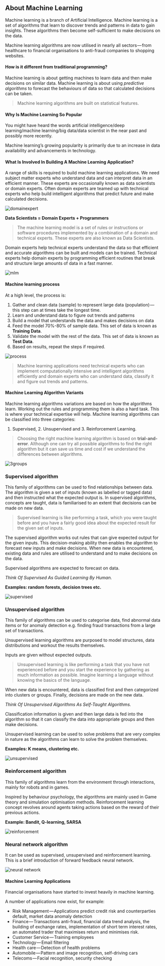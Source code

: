 ## About Machine Learning

Machine learning is a branch of Artificial Intelligence. Machine learning is a set of algorithms that learn to discover trends and patterns in data to gain insights. These algorithms then become self-sufficient to make decisions on the data.

Machine learning algorithms are now utilised in nearly all sectors — from healthcare to financial organisations to anti-fraud companies to shopping websites.


#### How is it different from traditional programming?

Machine learning is about getting machines to learn data and then make decisions on similar data. Machine learning is about using *predictive algorithms* to forecast the behaviours of data so that calculated decisions can be taken.

>Machine learning algorithms are built on statistical features.

#### Why Is Machine Learning So Popular

You might have heard the words artificial intelligence/deep learning/machine learning/big data/data scientist in the near past and possibly more recently.

Machine learning’s growing popularity is primarily due to an increase in data availability and advancements in technology.


#### What Is Involved In Building A Machine Learning Application?

A range of skills is required to build machine learning applications. We need subject matter experts who understand data and can interpret data in an efficient manner. These experts are occasionally known as data scientists or domain experts. Often domain experts are teamed up with technical experts who help build intelligent algorithms that predict future and make calculated decisions.

![domainexpert](assets\domainexpert.png)

**Data Scientists = Domain Experts + Programmers**

>The machine learning model is a set of rules or instructions or software procedures implemented by a combination of a domain and technical experts. These experts are also known as Data Scientists.

Domain experts help technical experts understand the data so that efficient and accurate algorithms can be built and models can be trained. Technical experts help domain experts by programming efficient routines that break and structure large amounts of data in a fast manner.

![mlm](assets\mlm.png)


#### Machine learning process

At a high level, the process is:

1. Gather and clean data (sample) to represent large data (population) — this step can at times take the longest time.
2. Learn and understand data to figure out trends and patterns
3. Build a model that understands the data and makes decisions on data
4. Feed the model 70%-80% of sample data. This set of data is known as **Training Data**.
5. Validate the model with the rest of the data. This set of data is known as **Test Data**.
6. Based on results, repeat the steps if required.

![process](assets\process.png)

>Machine learning applications need technical experts who can implement computationally intensive and intelligent algorithms efficiently and domain experts who can understand data, classify it and figure out trends and patterns.

#### Machine Learning Algorithm Variants

Machine learning algorithms variations are based on how the algorithms learn. Working out the rules and programming them is also a hard task. This is where your technical expertise will help. Machine learning algorithms can be classified into three categories:

1. Supervised, 2. Unsupervised and 3. Reinforcement Learning. 


>Choosing the right machine learning algorithm is based on **trial-and-error**. Although one can try all possible algorithms to find the right algorithm but it can save us time and cost if we understand the differences between algorithms.


![3groups](assets\machlearning3group.png)


### Supervised algorithm 

This family of algorithms can be used to find relationships between data. The algorithm is given a set of inputs (known as labelled or tagged data) and then instructed what the expected output is. In supervised algorithms, concepts are taught, data is familiarised to an extent that decisions can be made on new data.

>Supervised learning is like performing a task, which you were taught before and you have a fairly good idea about the expected result for the given set of inputs.

The supervised algorithm works out rules that can give expected output for the given inputs. This decision-making ability then enables the algorithm to forecast new inputs and make decisions. When new data is encountered, existing data and rules are utilised to understand and to make decisions on the data.

Supervised algorithms are expected to forecast on data.

*Think Of Supervised As Guided Learning By Human.*

**Examples: random forests, decision trees etc.**

![supervised](assets\supervised.png)

### Unsupervised algorithm

This family of algorithms can be used to categorise data, find abnormal data items or for anomaly detection e.g. finding fraud transactions from a large set of transactions.

Unsupervised learning algorithms are purposed to model structures, data distributions and workout the results themselves.

Inputs are given without expected outputs.

>Unsupervised learning is like performing a task that you have not experienced before and you start the experience by gathering as much information as possible. Imagine learning a language without knowing the basics of the language.

When new data is encountered, data is classified first and then categorized into clusters or groups. Finally, decisions are made on the new data.

*Think Of Unsupervised Algorithms As Self-Taught Algorithms.*

Classification information is given and then large data is fed into the algorithm so that it can classify the data into appropriate groups and then make decisions.

Unsupervised learning can be used to solve problems that are very complex in nature as the algorithms can learn to solve the problem themselves.

**Examples: K means, clustering etc.**

![unsupervised](assets\unsupervised.png)

### Reinforcement algorithm

This family of algorithms learn from the environment through interactions, mainly for robots and in games.

Inspired by behaviour psychology, the algorithms are mainly used in Game theory and simulation optimisation methods. Reinforcement learning concept revolves around agents taking actions based on the reward of their previous actions.

**Example: Bandit, Q-learning, SARSA**

![reinforcement](assets\reinforcement.png)


### Neural network algorithm 

It can be used as supervised, unsupervised and reinforcement learning. This is a brief introduction of forward feedback neural network.

![neural network](assets\nn.png)


#### Machine Learning Applications

Financial organisations have started to invest heavily in machine learning.

A number of applications now exist, for example:

- Risk Management — Applications predict credit risk and counterparties default, market data anomaly detection
- Finance — Transactions anti-fraud, financial data trend analysis, the building of exchange rates, implementation of short term interest rates, an automated trader that maximises return and minimises risk.
- Customer Service — Training employees
- Technology — Email filtering
- Health care — Detection of health problems
- Automobile — Pattern and image recognition, self-driving cars
- Telecoms — Facial recognition, security checking
